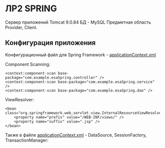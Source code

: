 # ЛР2 SPRING
Сервер приложений Tomcat 9.0.84
БД - MySQL
Предметная область Provider, Client.
## Конфигурация приложения 
Конфигурационный файл для Spring Framework - [applicationContext.xml](https://github.com/badasqi/ESA_Spring/blob/main/src/main/webapp/WEB-INF/applicationContext.xml)

Component Scanning:
```
<context:component-scan base-package="com.example.esaSpring.controller" />
<context:component-scan base-package="com.example.esaSpring.service" />
<context:component-scan base-package="com.example.esaSpring.dao" />
```
ViewResolver:
```
<bean class="org.springframework.web.servlet.view.InternalResourceViewResolver">
    <property name="prefix" value="/WEB-INF/views/" />
    <property name="suffix" value=".jsp" />
</bean>
```
Также в файле [applicationContext.xml](https://github.com/badasqi/ESA_Spring/blob/main/src/main/webapp/WEB-INF/applicationContext.xml) - DataSource, SessionFactory, TransactionManager:

